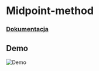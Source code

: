 # Midpoint-method
### [Dokumentacja](https://github.com/proman3419/Midpoint-method/blob/master/dokumentacja.pdf)

## Demo
![Demo](https://github.com/proman3419/Midpoint-method/blob/master/midpoint.gif)
